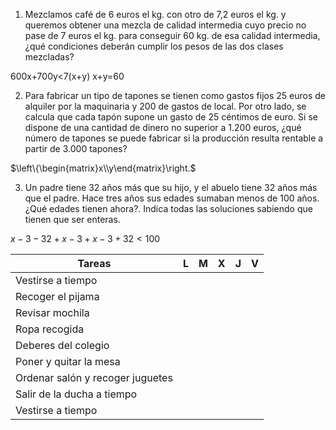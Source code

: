 1. Mezclamos café de 6 euros el kg. con otro de 7,2 euros el kg. y queremos obtener una mezcla de calidad intermedia cuyo precio no pase de 7 euros el kg. para conseguir 60 kg. de esa calidad intermedia, ¿qué condiciones deberán cumplir los pesos de las dos clases mezcladas?

600x+700y<7(x+y)
x+y=60

2. Para fabricar un tipo de tapones se tienen como gastos fijos 25 euros de alquiler por la maquinaria y 200 de gastos de local. Por otro lado, se calcula que cada tapón supone un gasto de 25 céntimos de euro. Si se dispone de una cantidad de dinero no superior a 1.200 euros, ¿qué número de tapones se puede fabricar si la producción resulta rentable a partir de 3.000 tapones?   

$\left\{\begin{matrix}x\\y\end{matrix}\right.$

3. Un padre tiene 32 años más que su hijo, y el abuelo tiene 32 años más que el padre. Hace tres años sus edades sumaban menos de 100 años. ¿Qué edades tienen ahora?. Indica todas las soluciones sabiendo que tienen que ser enteras.

$x-3-32+x-3+x-3+32<100$         

| Tareas | L | M | X | J | V |
|--------|---|---|---|---|---|
| Vestirse a tiempo | | | | | |
| Recoger el pijama | | | | | |
| Revisar mochila | | | | | |
| Ropa recogida | | | | | |
| Deberes del colegio | | | | | |
| Poner y quitar la mesa | | | | | |
| Ordenar salón y recoger juguetes | | | | | |
| Salir de la ducha a tiempo | | | | | |
| Vestirse a tiempo | | | | | |